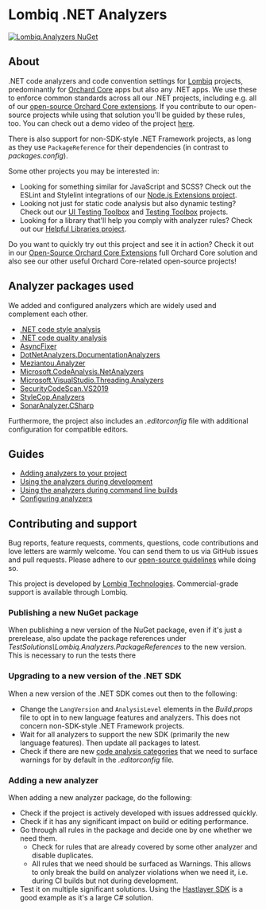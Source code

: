 # Lombiq .NET Analyzers

[![Lombiq.Analyzers NuGet](https://img.shields.io/nuget/v/Lombiq.Analyzers?label=Lombiq.Analyzers)](https://www.nuget.org/packages/Lombiq.Analyzers/)

## About

.NET code analyzers and code convention settings for [Lombiq](https://lombiq.com) projects, predominantly for [Orchard Core](https://orchardcore.net/) apps but also any .NET apps. We use these to enforce common standards across all our .NET projects, including e.g. all of our [open-source Orchard Core extensions](https://github.com/Lombiq/Open-Source-Orchard-Core-Extensions). If you contribute to our open-source projects while using that solution you'll be guided by these rules, too. You can check out a demo video of the project [here](https://www.youtube.com/watch?v=dtbGRi3Cezs).

There is also support for non-SDK-style .NET Framework projects, as long as they use `PackageReference` for their dependencies (in contrast to _packages.config_).

Some other projects you may be interested in:

- Looking for something similar for JavaScript and SCSS? Check out the ESLint and Stylelint integrations of our [Node.js Extensions project](https://github.com/Lombiq/NodeJs-Extensions).
- Looking not just for static code analysis but also dynamic testing? Check out our [UI Testing Toolbox](https://github.com/Lombiq/UI-Testing-Toolbox) and [Testing Toolbox](https://github.com/Lombiq/Testing-Toolbox) projects.
- Looking for a library that'll help you comply with analyzer rules? Check out our [Helpful Libraries project](https://github.com/Lombiq/Helpful-Libraries).

Do you want to quickly try out this project and see it in action? Check it out in our [Open-Source Orchard Core Extensions](https://github.com/Lombiq/Open-Source-Orchard-Core-Extensions) full Orchard Core solution and also see our other useful Orchard Core-related open-source projects!

## Analyzer packages used

We added and configured analyzers which are widely used and complement each other.

- [.NET code style analysis](https://docs.microsoft.com/en-us/dotnet/fundamentals/code-analysis/overview#code-style-analysis)
- [.NET code quality analysis](https://docs.microsoft.com/en-us/dotnet/fundamentals/code-analysis/overview#code-quality-analysis)
- [AsyncFixer](https://www.nuget.org/packages/AsyncFixer)
- [DotNetAnalyzers.DocumentationAnalyzers](https://www.nuget.org/packages/DotNetAnalyzers.DocumentationAnalyzers/)
- [Meziantou.Analyzer](https://www.nuget.org/packages/Meziantou.Analyzer/)
- [Microsoft.CodeAnalysis.NetAnalyzers](https://www.nuget.org/packages/Microsoft.CodeAnalysis.NetAnalyzers)
- [Microsoft.VisualStudio.Threading.Analyzers](https://www.nuget.org/packages/microsoft.visualstudio.threading.analyzers)
- [SecurityCodeScan.VS2019](https://www.nuget.org/packages/SecurityCodeScan.VS2019/)
- [StyleCop.Analyzers](https://www.nuget.org/packages/StyleCop.Analyzers/)
- [SonarAnalyzer.CSharp](https://www.nuget.org/packages/SonarAnalyzer.CSharp/)

Furthermore, the project also includes an _.editorconfig_ file with additional configuration for compatible editors.

## Guides

- [Adding analyzers to your project](Lombiq.Analyzers/Docs/AddingAnalyzers.md)
- [Using the analyzers during development](Lombiq.Analyzers/Docs/UsingAnalyzersDuringDevelopment.md)
- [Using the analyzers during command line builds](Lombiq.Analyzers/Docs/UsingAnalyzersDuringCommandLineBuilds.md)
- [Configuring analyzers](Lombiq.Analyzers/Docs/ConfiguringAnalyzers.md)

## Contributing and support

Bug reports, feature requests, comments, questions, code contributions and love letters are warmly welcome. You can send them to us via GitHub issues and pull requests. Please adhere to our [open-source guidelines](https://lombiq.com/open-source-guidelines) while doing so.

This project is developed by [Lombiq Technologies](https://lombiq.com/). Commercial-grade support is available through Lombiq.

### Publishing a new NuGet package

When publishing a new version of the NuGet package, even if it's just a prerelease, also update the package references under _TestSolutions\Lombiq.Analyzers.PackageReferences_ to the new version. This is necessary to run the tests there

### Upgrading to a new version of the .NET SDK

When a new version of the .NET SDK comes out then to the following:

- Change the `LangVersion` and `AnalysisLevel` elements in the _Build.props_ file to opt in to new language features and analyzers. This does not concern non-SDK-style .NET Framework projects.
- Wait for all analyzers to support the new SDK (primarily the new language features). Then update all packages to latest.
- Check if there are new [code analysis categories](https://docs.microsoft.com/en-us/dotnet/fundamentals/code-analysis/categories) that we need to surface warnings for by default in the _.editorconfig_ file.

### Adding a new analyzer

When adding a new analyzer package, do the following:

- Check if the project is actively developed with issues addressed quickly.
- Check if it has any significant impact on build or editing performance.
- Go through all rules in the package and decide one by one whether we need them.
  - Check for rules that are already covered by some other analyzer and disable duplicates.
  - All rules that we need should be surfaced as Warnings. This allows to only break the build on analyzer violations when we need it, i.e. during CI builds but not during development.
- Test it on multiple significant solutions. Using the [Hastlayer SDK](https://github.com/Lombiq/Hastlayer-SDK) is a good example as it's a large C# solution.
